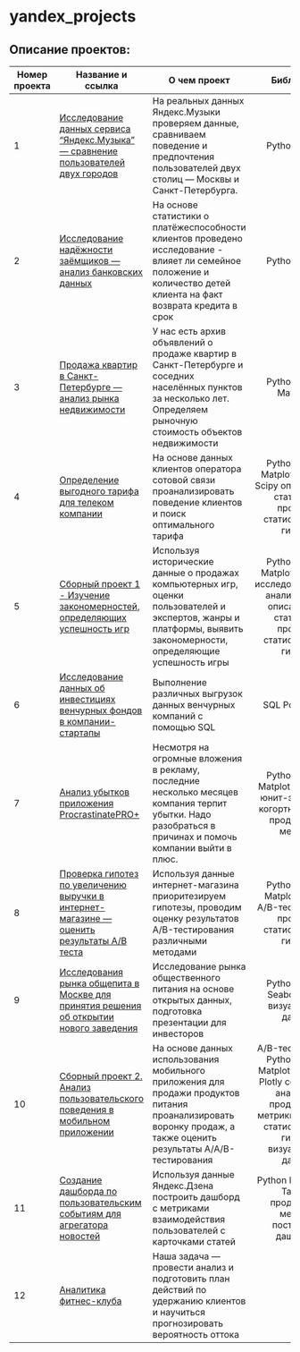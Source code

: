 # yandex_projects
## Описание проектов:
| Номер проекта | Название и ссылка | О чем проект                                                     |Библиотеки          |Ключевые слова|
|---------------|-------------------|------------------------------------------------------------------|:------------------:|--------------|
|1              |[Исследование данных сервиса “Яндекс.Музыка” — сравнение пользователей двух городов](https://github.com/toshka737/yandex_projects/blob/main/yandex_music/Yandex_music.ipynb)|На реальных данных Яндекс.Музыки проверяем данные, сравниваем поведение и предпочтения пользователей двух столиц — Москвы и Санкт-Петербурга.|Python Pandas|обработка данных, дубликаты, пропуски, логическая индексация, группировка, сортировка 
|2              |[Исследование надёжности заёмщиков — анализ банковских данных]()|На основе статистики о платёжеспособности клиентов проведено исследование -  влияет ли семейное положение и количество детей клиента на факт возврата кредита в срок|Python Pandas|обработка данных, дубликаты, пропуски, категоризация, лемматизация
|3              |[Продажа квартир в Санкт-Петербурге — анализ рынка недвижимости](https://github.com/toshka737/yandex_projects/blob/main/real_estate_spb/real_estate_spb.ipynb)| У нас есть архив объявлений о продаже квартир в Санкт-Петербурге и соседних населённых пунктов за несколько лет. Определяем рыночную стоимость объектов недвижимости|Python Pandas Matplotlib|обработка данных, histogram, boxplot, категоризация, subplots
|4              |[Определение выгодного тарифа для телеком компании](https://github.com/toshka737/yandex_projects/blob/main/telecom/telecom.ipynb)|На основе данных клиентов оператора сотовой связи проанализировать поведение клиентов и поиск оптимального тарифа|Python Pandas Matplotlib Numpy Scipy описательная статистика проверка статистических гипотез|обработка данных, histogram(subplot), boxplot, статистический тест, критерий Стьюдента
|5              |[Сборный проект 1 - Изучение закономерностей, определяющих успешность игр](https://github.com/toshka737/yandex_projects/blob/main/games/games.ipynb)|Используя исторические данные о продажах компьютерных игр, оценки пользователей и экспертов, жанры и платформы, выявить закономерности, определяющие успешность игры|Python Pandas Matplotlib Numpy исследовательский анализ данных описательная статистика проверка статистических гипотез |обработка данных, histogram, boxplot, статистический тест, критерий Стьюдента, piechart
|6              |[Исследование данных об инвестициях венчурных фондов в компании-стартапы](https://github.com/toshka737/yandex_projects/blob/main/SQL/sql_base.docx)|Выполнение различных выгрузок данных венчурных компаний с помощью SQL|SQL PostgreSQL|обработка данных, выгрузка данных, SQL 
|7              |[Анализ убытков приложения ProcrastinatePRO+](https://nbviewer.org/github/toshka737/yandex_projects/blob/main/application_Procastinate/application_Procastinate.ipynb)|Несмотря на огромные вложения в рекламу, последние несколько месяцев компания терпит убытки.  Надо разобраться в причинах и помочь компании выйти в плюс.|Python Pandas Matplotlib Seaborn юнит-экономика когортный анализ продуктовые метрики|обработка данных, статистический тест, LTV, CAC, когортный анализ
|8              |[Проверка гипотез по увеличению выручки в интернет-магазине —оценить результаты A/B теста](https://github.com/toshka737/yandex_projects/blob/main/onlain_store/onlain_store.ipynb)|Используя данные интернет-магазина приоритезируем гипотезы, проводим оценку результатов A/B-тестирования различными методами|Python Pandas Matplotlib Scipy A/B-тестирование проверка статистических гипотез |A/B-тест, статистический тест, RICE, ICE
|9              |[Исследования рынка общепита в Москве для принятия решения об открытии нового заведения](https://github.com/toshka737/yandex_projects/blob/main/food_market_msk/food_market_msk.ipynb)|Исследование рынка общественного питания на основе открытых данных, подготовка презентации для инвесторов|Python Pandas Seaborn Plotly визуализация данных|обработка данных, визуализация данных, создание презентации
|10             |[Сборный проект 2. Анализ пользовательского поведения в мобильном приложении](https://nbviewer.org/github/toshka737/yandex_projects/blob/main/food_startup/food_startup.ipynb)|На основе данных использования мобильного приложения для продажи продуктов питания проанализировать воронку продаж, а также оценить результаты A/A/B-тестирования|A/B-тестирование Python Pandas Matplotlib Seaborn Plotly событийная аналитика продуктовые метрики проверка статистических гипотез визуализация данных|A/B-тест, визуализация, статистический тест
|11             |[Создание дашборда по пользовательским событиям для агрегатора новостей](https://public.tableau.com/views/dash_visits_16526341412640/Dashboard1?:language=en-US&publish=yes&:display_count=n&:origin=viz_share_link)|Используя данные Яндекс.Дзена построить дашборд с метриками взаимодействия пользователей с карточками статей|Python PostgreSQL Tableau продуктовая метрика построение дашборда|дашборд
|12             |[Аналитика фитнес-клуба]()|Наша задача — провести анализ и подготовить план действий по удержанию клиентов и научиться прогнозировать вероятность оттока|
